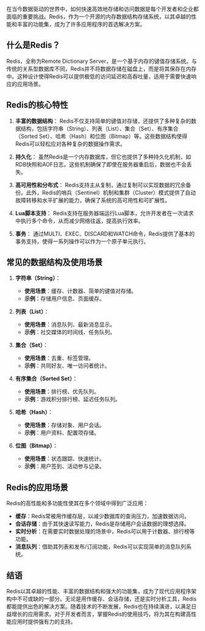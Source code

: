 
在当今数据驱动的世界中，如何快速高效地存储和访问数据是每个开发者和企业都面临的重要挑战。Redis，作为一个开源的内存数据结构存储系统，以其卓越的性能和丰富的功能集，成为了许多应用程序的首选解决方案。

## 什么是Redis？

Redis，全称为Remote Dictionary Server，是一个基于内存的键值存储系统。与传统的关系型数据库不同，Redis并不将数据存储在磁盘上，而是将其保存在内存中。这种设计使得Redis可以提供极低的访问延迟和高吞吐量，适用于需要快速响应的应用场景。

## Redis的核心特性

1. **丰富的数据结构**：
   Redis不仅支持简单的键值对存储，还提供了多种复杂的数据结构，包括字符串（String）、列表（List）、集合（Set）、有序集合（Sorted Set）、哈希（Hash）和位图（Bitmap）等。这些数据结构使得Redis可以轻松应对各种复杂的数据操作需求。

2. **持久化**：
   虽然Redis是一个内存数据库，但它也提供了多种持久化机制，如RDB快照和AOF日志。这些机制确保了即使在服务器重启后，数据也不会丢失。

3. **高可用性和分布式**：
   Redis支持主从复制，通过复制可以实现数据的冗余备份。此外，Redis的哨兵（Sentinel）机制和集群（Cluster）模式提供了自动故障转移和水平扩展的能力，确保了系统的高可用性和可扩展性。

4. **Lua脚本支持**：
   Redis支持在服务器端运行Lua脚本，允许开发者在一次请求中执行多个命令，从而减少网络往返，提高执行效率。

5. **事务**：
   通过MULTI、EXEC、DISCARD和WATCH命令，Redis提供了基本的事务支持，使得一系列操作可以作为一个原子单元执行。

## 常见的数据结构及使用场景

1. **字符串（String）**：
   - **使用场景**：缓存、计数器、简单的键值对存储。
   - **示例**：存储用户信息、页面缓存。

2. **列表（List）**：
   - **使用场景**：消息队列、最新消息显示。
   - **示例**：社交媒体的时间线、任务队列。

3. **集合（Set）**：
   - **使用场景**：去重、标签管理。
   - **示例**：共同好友、唯一访问者统计。

4. **有序集合（Sorted Set）**：
   - **使用场景**：排行榜、优先队列。
   - **示例**：游戏积分排行榜、延迟任务队列。

5. **哈希（Hash）**：
   - **使用场景**：存储对象、用户会话。
   - **示例**：用户资料、配置项存储。

6. **位图（Bitmap）**：
   - **使用场景**：状态跟踪、快速统计。
   - **示例**：用户签到、活动参与记录。

## Redis的应用场景

Redis的高性能和多功能性使其在多个领域中得到广泛应用：

- **缓存**：Redis常被用作缓存层，以减少数据库的查询压力，加速数据访问。
- **会话存储**：由于其快速读写能力，Redis是存储用户会话数据的理想选择。
- **实时分析**：在需要实时数据处理的场景中，Redis可以用于计数器、排行榜等功能。
- **消息队列**：借助其列表和发布/订阅功能，Redis可以实现简单的消息队列系统。

## 结语

Redis以其卓越的性能、丰富的数据结构和强大的功能集，成为了现代应用程序架构中不可或缺的一部分。无论是用作缓存、会话存储，还是实时分析工具，Redis都能提供出色的解决方案。随着技术的不断发展，Redis也在持续演进，以满足日益增长的应用需求。对于开发者而言，掌握Redis的使用技巧，将为其在构建高性能应用时提供强有力的支持。